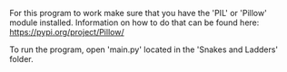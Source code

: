 For this program to work make sure that you have the 'PIL' or 'Pillow' module installed.
Information on how to do that can be found here: https://pypi.org/project/Pillow/

To run the program, open 'main.py' located in the 'Snakes and Ladders' folder.
